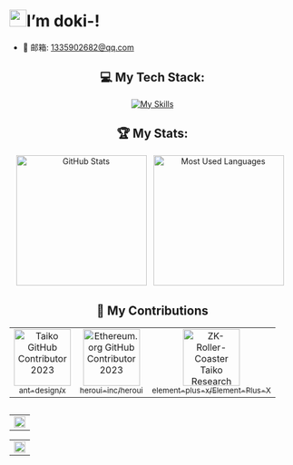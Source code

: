 <h1><img src="https://emojis.slackmojis.com/emojis/images/1531849430/4246/blob-sunglasses.gif?1531849430" width="30"/>I’m doki-!</h1>

<!--- 🔭 掘金: <a href="https://juejin.cn/user/3035127759767981/posts" target="_blank">https://juejin.cn/user/3035127759767981/posts</a> -->
- 🌱 邮箱: 1335902682@qq.com
<!-- - 🤔 I’m looking for help with 
- 💬 Ask me about ...。.。.....
- 📫 How to reach me: 。....
- 😄 Pronouns: .....
- ⚡ Fun fact: .... -->

<div align="center">

<!-- ## 💡 A Quote:

[![A random quote](https://quotes-github-readme.vercel.app/api?type=horizontal&theme=dark)](https://github.com/piyushsuthar/github-readme-quotes) -->

## 💻 My Tech Stack:

[![My Skills](https://skillicons.dev/icons?i=html,css,js,ts,vue,react,nextjs,java,mysql,vite,webpack)](https://skillicons.dev)


## 🏆 My Stats:

<p>
    <img height=230 alt="GitHub Stats" src="https://github-readme-stats.vercel.app/api?username=IsDyh01&show_icons=true&count_private=true&theme=dark&show=reviews,prs_merged,prs_merged_percentage" />&nbsp;&nbsp;
    <img height=230 alt="Most Used Languages" src="https://github-readme-stats.vercel.app/api/top-langs/?username=IsDyh01&layout=compact&theme=dark" />&nbsp;&nbsp;
</p>

## 🤝 My Contributions

<table>
  <tr>
    <td align="center">
      <a href="https://github.com/ant-design/x" target="_blank">
        <img src="https://avatars.githubusercontent.com/u/12101536?s=100&v=4" width="100px;" alt="Taiko GitHub Contributor 2023"/>
        <br />
        <sub>ant-design/x</sub>
      </a>
    </td>
    <td align="center">
      <a href="https://github.com/heroui-inc/heroui" target="_blank">
        <img src="https://avatars.githubusercontent.com/u/86160567?s=100&v=4" width="100px;" alt="Ethereum.org GitHub Contributor 2023"/>
        <br />
        <sub>heroui-inc/heroui</sub>
      </a>
    </td>
    <td align="center">
      <a href="https://github.com/element-plus-x/Element-Plus-X" target="_blank">
        <img src="https://avatars.githubusercontent.com/u/208607710?s=80&v=4" width="100px;" alt="ZK-Roller-Coaster Taiko Research Contributor"/>
        <br />
        <sub>element-plus-x/Element-Plus-X</sub>
      </a>
    </td>
  </tr>
</table>

## 

<table align="center">
  <tr>
    <td colspan="2">
      <img width="100%" src="https://github-readme-activity-graph.vercel.app/graph?username=IsDyh01&area=true&hide_border=true&theme=redical" />
    </td>
  </tr>
</table>

<table align="center">
  <tr>
    <td colspan="2">
      <img width="100%" src="https://github-trophies.vercel.app/?username=IsDyh01&theme=dracula" />
    </td>
  </tr>
</table>


</div>
